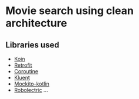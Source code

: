 # Movie search using clean architecture

Libraries used
----

- [Koin](https://github.com/InsertKoinIO/koin)
- [Retrofit](http://square.github.io/retrofit/)
- [Coroutine](https://github.com/Kotlin/kotlinx.coroutines)
- [Kluent](https://github.com/MarkusAmshove/Kluent)
- [Mockito-kotlin](https://github.com/nhaarman/mockito-kotlin)
- [Robolectric](https://github.com/robolectric/robolectric)
...


